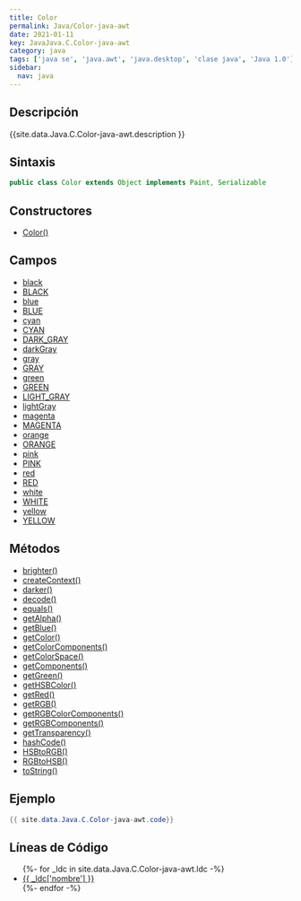 ```yaml
---
title: Color
permalink: Java/Color-java-awt
date: 2021-01-11
key: JavaJava.C.Color-java-awt
category: java
tags: ['java se', 'java.awt', 'java.desktop', 'clase java', 'Java 1.0']
sidebar: 
  nav: java
---
```


## Descripción
{{site.data.Java.C.Color-java-awt.description }}

## Sintaxis
~~~java
public class Color extends Object implements Paint, Serializable
~~~

## Constructores
* [Color()](/Java/Color-java-awt/Color/)

## Campos
* [black](/Java/Color-java-awt/black)
* [BLACK](/Java/Color-java-awt/BLACK)
* [blue](/Java/Color-java-awt/blue)
* [BLUE](/Java/Color-java-awt/BLUE)
* [cyan](/Java/Color-java-awt/cyan)
* [CYAN](/Java/Color-java-awt/CYAN)
* [DARK_GRAY](/Java/Color-java-awt/DARK_GRAY)
* [darkGray](/Java/Color-java-awt/darkGray)
* [gray](/Java/Color-java-awt/gray)
* [GRAY](/Java/Color-java-awt/GRAY)
* [green](/Java/Color-java-awt/green)
* [GREEN](/Java/Color-java-awt/GREEN)
* [LIGHT_GRAY](/Java/Color-java-awt/LIGHT_GRAY)
* [lightGray](/Java/Color-java-awt/lightGray)
* [magenta](/Java/Color-java-awt/magenta)
* [MAGENTA](/Java/Color-java-awt/MAGENTA)
* [orange](/Java/Color-java-awt/orange)
* [ORANGE](/Java/Color-java-awt/ORANGE)
* [pink](/Java/Color-java-awt/pink)
* [PINK](/Java/Color-java-awt/PINK)
* [red](/Java/Color-java-awt/red)
* [RED](/Java/Color-java-awt/RED)
* [white](/Java/Color-java-awt/white)
* [WHITE](/Java/Color-java-awt/WHITE)
* [yellow](/Java/Color-java-awt/yellow)
* [YELLOW](/Java/Color-java-awt/YELLOW)

## Métodos
* [brighter()](/Java/Color-java-awt/brighter)
* [createContext()](/Java/Color-java-awt/createContext)
* [darker()](/Java/Color-java-awt/darker)
* [decode()](/Java/Color-java-awt/decode)
* [equals()](/Java/Color-java-awt/equals)
* [getAlpha()](/Java/Color-java-awt/getAlpha)
* [getBlue()](/Java/Color-java-awt/getBlue)
* [getColor()](/Java/Color-java-awt/getColor)
* [getColorComponents()](/Java/Color-java-awt/getColorComponents)
* [getColorSpace()](/Java/Color-java-awt/getColorSpace)
* [getComponents()](/Java/Color-java-awt/getComponents)
* [getGreen()](/Java/Color-java-awt/getGreen)
* [getHSBColor()](/Java/Color-java-awt/getHSBColor)
* [getRed()](/Java/Color-java-awt/getRed)
* [getRGB()](/Java/Color-java-awt/getRGB)
* [getRGBColorComponents()](/Java/Color-java-awt/getRGBColorComponents)
* [getRGBComponents()](/Java/Color-java-awt/getRGBComponents)
* [getTransparency()](/Java/Color-java-awt/getTransparency)
* [hashCode()](/Java/Color-java-awt/hashCode)
* [HSBtoRGB()](/Java/Color-java-awt/HSBtoRGB)
* [RGBtoHSB()](/Java/Color-java-awt/RGBtoHSB)
* [toString()](/Java/Color-java-awt/toString)

## Ejemplo
~~~java
{{ site.data.Java.C.Color-java-awt.code}}
~~~

## Líneas de Código
<ul>
{%- for _ldc in site.data.Java.C.Color-java-awt.ldc -%}
   <li>
       <a href="{{_ldc['url'] }}">{{ _ldc['nombre'] }}</a>
   </li>
{%- endfor -%}
</ul>
